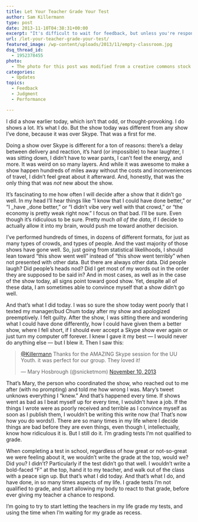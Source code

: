 ```yaml
---
title: Let Your Teacher Grade Your Test
author: Sam Killermann
type: post
date: 2013-11-10T04:38:31+00:00
excerpt: "It's difficult to wait for feedback, but unless you're responsible for judging yourself, you're likely doing yourself a disservice by filling in the blanks."
url: /let-your-teacher-grade-your-test/
featured_image: /wp-content/uploads/2013/11/empty-classroom.jpg
dsq_thread_id:
  - 1952378455
photo:
  - The photo for this post was modified from a creative commons stock image.
categories:
  - Updates
topics:
  - Feedback
  - Judgment
  - Performance

---
```

I did a show earlier today, which isn&#8217;t that odd, or thought-provoking. I do shows a lot. It&#8217;s what I do. But the show today was different from any show I&#8217;ve done, because it was over Skype. That was a first for me.

Doing a show over Skype is different for a ton of reasons: there&#8217;s a delay between delivery and reaction, it&#8217;s hard (or impossible) to hear laughter, I was sitting down, I didn&#8217;t have to wear pants, I can&#8217;t feel the energy, and more. It was weird on so many layers. And while it was awesome to make a show happen hundreds of miles away without the costs and inconveniences of travel, I didn&#8217;t feel great about it afterward. And, honestly, that was the only thing that was _not_ new about the show.

It&#8217;s fascinating to me how often I will decide after a show that it didn&#8217;t go well. In my head I&#8217;ll hear things like &#8220;I know that I could have done better,&#8221; or &#8220;I _have _done better,&#8221; or &#8220;I didn&#8217;t vibe very well with that crowd,&#8221; or &#8220;the economy is pretty weak right now.&#8221; I focus on that bad. I&#8217;ll be sure. Even though it&#8217;s ridiculous to be sure. Pretty much _all of the data_, if I decide to actually allow it into my brain, would push me toward another decision.

I&#8217;ve performed hundreds of times, in dozens of different formats, for just as many types of crowds, and types of people. And the vast majority of those shows have gone well. So, just going from statistical likelihoods, I should lean toward &#8220;this show went well&#8221; instead of &#8220;this show went terribly&#8221; when not presented with other data. But there are always other data. Did people laugh? Did people&#8217;s heads nod? Did I get most of my words out in the order they are supposed to be said in? And in most cases, as well as in the case of the show today, all signs point toward good show. Yet, despite all of these data, I am sometimes able to convince myself that a show didn&#8217;t go well.

And that&#8217;s what I did today. I was so sure the show today went poorly that I texted my manager/bud Chum today after my show and apologized preemptively. I felt guilty. After the show, I was sitting there and wondering what I could have done differently, how I could have given them a better show, where I fell short, if I should ever accept a Skype show ever again or just turn my computer off forever. I knew I gave it my best &#8212; I would never do anything else &#8212; but I blew it. Then I saw this:

<blockquote class="twitter-tweet">
  <p>
    <a href="https://twitter.com/Killermann">@Killermann</a> Thanks for the AMAZING Skype session for the UU Youth. it was perfect for our group. They loved it!
  </p>
  
  <p>
    — Mary Hosbrough (@snicketmom) <a href="https://twitter.com/snicketmom/statuses/399372594480418817">November 10, 2013</a>
  </p>
</blockquote>


  
That&#8217;s Mary, the person who coordinated the show, who reached out to me after (with no prompting) and told me how wrong I was. Mary&#8217;s tweet unknows everything I &#8220;knew.&#8221; And that&#8217;s happened every time. If shows went as bad as I beat myself up for every time, I wouldn&#8217;t have a job. If the things I wrote were as poorly received and terrible as I convince myself as soon as I publish them, I wouldn&#8217;t be writing this write now (ha! That&#8217;s now how you do words!). There are so many times in my life where I decide things are bad before they are even things, even though I, intellectually, know how ridiculous it is. But I still do it. I&#8217;m grading tests I&#8217;m not qualified to grade.

When completing a test in school, regardless of how great or not-so-great we were feeling about it, we wouldn&#8217;t write the grade at the top, would we? Did you? I didn&#8217;t? Particularly if the test didn&#8217;t go that well. I wouldn&#8217;t write a bold-faced &#8220;F&#8221; at the top, hand it to my teacher, and walk out of the class with a peace sign up. But that&#8217;s what I did today. And that&#8217;s what I do, and have done, in so many times aspects of my life. I grade tests I&#8217;m not qualified to grade, and start allowing my body to react to that grade, before ever giving my teacher a chance to respond.

I&#8217;m going to try to start letting the teachers in my life grade my tests, and using the time when I&#8217;m waiting for my grade as recess.